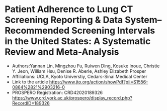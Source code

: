 #  Patient Adherence to Lung CT Screening Reporting & Data System–Recommended Screening Intervals in the United States: A Systematic Review and Meta-Analysis
*  Authors:Yannan Lin, Mingzhou Fu, Ruiwen Ding, Kosuke Inoue, Christie Y. Jeon, William Hsu, Denise R. Aberle, Ashley Elizabeth Prosper
*  Affiliations: UCLA, Kyoto Universtiy, Cedars-Sinai Medical Center
* Link to the article https://www.jto.org/action/showPdf?pii=S1556-0864%2821%2903216-0
* PROSPERO Registration: CRD42020189326 https://www.crd.york.ac.uk/prospero/display_record.php?RecordID=189326
